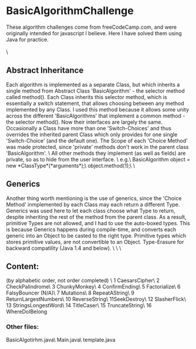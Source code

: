 # BasicAlgorithmChallenge


These algorithm challenges come from freeCodeCamp.com, and were originally
intended for javascript I believe. Here I have solved them using Java for
practice. 
\
\
\
<h2>Abstract Inheritance</h2>
Each algorithm is implemented as a separate Class, but which inherits a
single method from Abstract Class 'BasicAlgorithm' - the selector method
called method(). Each Class inherits this selector method, which is 
essentially a switch statement, that allows choosing between any method 
implemented by any Class. I used this method because it allows some unity 
across the different 'BasicAlgorithms' that implement a common method - 
the selector method(). Now their interfaces are largely the same. Occasionally
a Class have more than one 'Switch-Choices' and thus overrides the inherited
parent Class which only provides for one single 'Switch-Choice' (and the 
default one). The Scope of each 'Choice Method' was made protected, since 
'private' methods don't work in the parent class 'BasicAlgorithm'. 
\
All other methods they implement (as well as fields) are private, so as to
hide from the user interface. 
\
e.g.\
BasicAlgorithm object = new *ClassType*(*arguments*);\
object.method(1);\
\
<h2>Generics</h2>
Another thing worth mentioning is the use of generics, since the 'Choice Method'
inmplemented by each Class may each return a different Type. Generics was 
used here to let each class choose what Type to return, despite inheriting
the rest of the method from the parent class. As a result, primitive Types
are not allowed, and I had to use the auto-boxed types. 
This is because Generics happens during compile-time, and converts each generic
into an Object to be casted to the right type. Primitive types which stores
primitive values, are not convertible to an Object. 
Type-Erasure for backward compatility (Java 1.4 and below). 
\
\
\
<h2>Content: </h2>
(by alphabetic order, not order completed)
\
1 CaesarsCipher\
2 CheckPalindrome\
3 ChunkyMonkey\
4 ConfirmEnding\
5 Factorialize\
6 FalsyBouncer (N/A)\
7 Mutations\
8 RepeatAString\
9 ReturnLargestNumbers\
10 ReverseString\
11SeekDestroy\
12 SlasherFlick\
13 StringsLongestWord\
14 TitleCaser\
15 TruncateString\
16 WhereDoIBelong

<h3>Other files:</h3>
BasicAlgotirhm.java\
Main.java\
template.java

